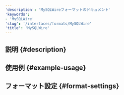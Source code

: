 ```yaml
---
'description': 'MySQLWireフォーマットのドキュメント'
'keywords':
- 'MySQLWire'
'slug': '/interfaces/formats/MySQLWire'
'title': 'MySQLWire'
---
```




## 説明 {#description}

## 使用例 {#example-usage}

## フォーマット設定 {#format-settings}

